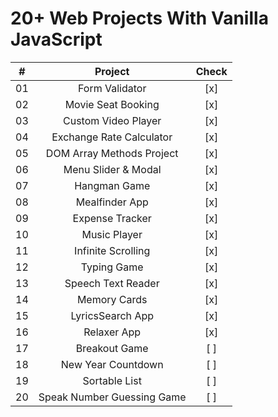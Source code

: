 # 20+ Web Projects With Vanilla JavaScript

|   #   |          Project           | Check |
| :---: | :------------------------: | :---: |
|  01   |       Form Validator       |  [x]  |
|  02   |     Movie Seat Booking     |  [x]  |
|  03   |    Custom Video Player     |  [x]  |
|  04   |  Exchange Rate Calculator  |  [x]  |
|  05   | DOM Array Methods Project  |  [x]  |
|  06   |    Menu Slider & Modal     |  [x]  |
|  07   |        Hangman Game        |  [x]  |
|  08   |       Mealfinder App       |  [x]  |
|  09   |      Expense Tracker       |  [x]  |
|  10   |        Music Player        |  [x]  |
|  11   |     Infinite Scrolling     |  [x]  |
|  12   |        Typing Game         |  [x]  |
|  13   |     Speech Text Reader     |  [x]  |
|  14   |        Memory Cards        |  [x]  |
|  15   |      LyricsSearch App      |  [x]  |
|  16   |        Relaxer App         |  [x]  |
|  17   |       Breakout Game        |  [ ]  |
|  18   |     New Year Countdown     |  [ ]  |
|  19   |       Sortable List        |  [ ]  |
|  20   | Speak Number Guessing Game |  [ ]  |
